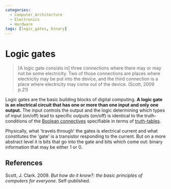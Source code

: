 ```yaml
---
categories:
  - Computer_Architecture
  - Electronics
  - Hardware
tags: [logic_gates, binary]
---
```


# Logic gates
> [A logic gate consists in] three connections where there may or may not be some electricity. Two of those connections are places where electricity may be put into the device, and the third connection is a place where electricity may come out of the device. (Scott, 2009 p.21)

Logic gates are the basic building blocks of digital computing. **A logic gate is an electrical circuit that has one or more than one input and only one output.** The input controls the output and the logic determining which types of input (on/off) lead to specific outputs (on/off) is identical to the truth-conditions of the  [Boolean connectives](../../Logic/Truth-functional_connectives.md) specifiable in terms of [truth-tables](../../Logic/Truth-tables.md).

Physically, what 'travels through' the gates is electrical current and what constitutes the 'gate' is a transistor responding to the current. But on a more abstract level it is bits that go into the gate and bits which come out: binary information that may be either 1 or 0. 

## References

Scott, J. Clark. 2009. _But how do it know?: the basic principles of computers for everyone_. Self-published.
